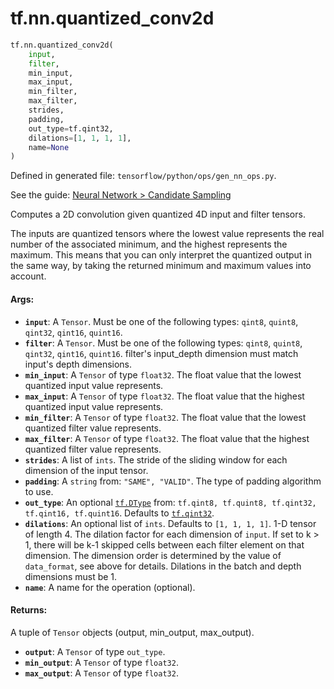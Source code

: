 <div itemscope itemtype="http://developers.google.com/ReferenceObject">
<meta itemprop="name" content="tf.nn.quantized_conv2d" />
<meta itemprop="path" content="Stable" />
</div>

# tf.nn.quantized_conv2d

``` python
tf.nn.quantized_conv2d(
    input,
    filter,
    min_input,
    max_input,
    min_filter,
    max_filter,
    strides,
    padding,
    out_type=tf.qint32,
    dilations=[1, 1, 1, 1],
    name=None
)
```



Defined in generated file: `tensorflow/python/ops/gen_nn_ops.py`.

See the guide: [Neural Network > Candidate Sampling](../../../../api_guides/python/nn.md#Candidate_Sampling)

Computes a 2D convolution given quantized 4D input and filter tensors.

The inputs are quantized tensors where the lowest value represents the real
number of the associated minimum, and the highest represents the maximum.
This means that you can only interpret the quantized output in the same way, by
taking the returned minimum and maximum values into account.

#### Args:

* <b>`input`</b>: A `Tensor`. Must be one of the following types: `qint8`, `quint8`, `qint32`, `qint16`, `quint16`.
* <b>`filter`</b>: A `Tensor`. Must be one of the following types: `qint8`, `quint8`, `qint32`, `qint16`, `quint16`.
    filter's input_depth dimension must match input's depth dimensions.
* <b>`min_input`</b>: A `Tensor` of type `float32`.
    The float value that the lowest quantized input value represents.
* <b>`max_input`</b>: A `Tensor` of type `float32`.
    The float value that the highest quantized input value represents.
* <b>`min_filter`</b>: A `Tensor` of type `float32`.
    The float value that the lowest quantized filter value represents.
* <b>`max_filter`</b>: A `Tensor` of type `float32`.
    The float value that the highest quantized filter value represents.
* <b>`strides`</b>: A list of `ints`.
    The stride of the sliding window for each dimension of the input
    tensor.
* <b>`padding`</b>: A `string` from: `"SAME", "VALID"`.
    The type of padding algorithm to use.
* <b>`out_type`</b>: An optional <a href="../../tf/DType.md"><code>tf.DType</code></a> from: `tf.qint8, tf.quint8, tf.qint32, tf.qint16, tf.quint16`. Defaults to <a href="../../tf/qint32.md"><code>tf.qint32</code></a>.
* <b>`dilations`</b>: An optional list of `ints`. Defaults to `[1, 1, 1, 1]`.
    1-D tensor of length 4.  The dilation factor for each dimension of
    `input`. If set to k > 1, there will be k-1 skipped cells between each
    filter element on that dimension. The dimension order is determined by the
    value of `data_format`, see above for details. Dilations in the batch and
    depth dimensions must be 1.
* <b>`name`</b>: A name for the operation (optional).


#### Returns:

A tuple of `Tensor` objects (output, min_output, max_output).

* <b>`output`</b>: A `Tensor` of type `out_type`.
* <b>`min_output`</b>: A `Tensor` of type `float32`.
* <b>`max_output`</b>: A `Tensor` of type `float32`.